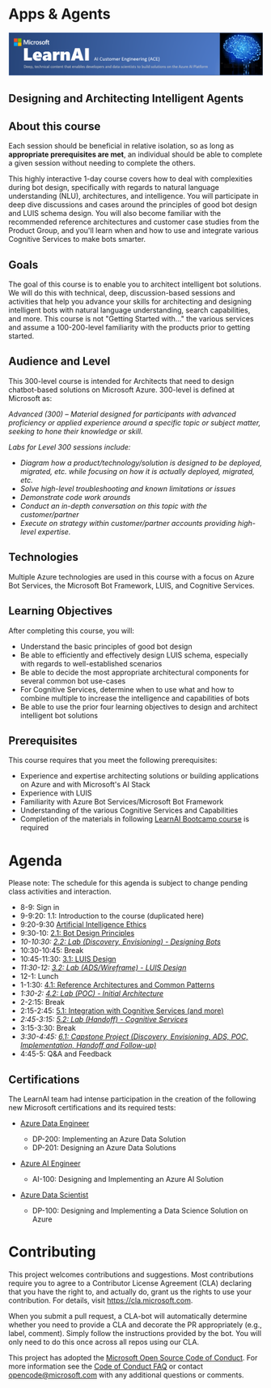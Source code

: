 # Apps & Agents

![Header](./resources/header.png)

## Designing and Architecting Intelligent Agents

## About this course

Each session should be beneficial in relative isolation, so as long as **appropriate prerequisites are met**, an individual should be able to complete a given session without needing to complete the others.

This highly interactive 1-day course covers how to deal with complexities during bot design, specifically with regards to natural language understanding (NLU), architectures, and intelligence. You will participate in deep dive discussions and cases around the principles of good bot design and LUIS schema design. You will also become familiar with the recommended reference architectures and customer case studies from the Product Group, and you'll learn when and how to use and integrate various Cognitive Services to make bots smarter.

## Goals

The goal of this course is to enable you to architect intelligent bot solutions. We will do this with technical, deep, discussion-based sessions and activities that help you advance your skills for architecting and designing intelligent bots with natural language understanding, search capabilities, and more. This course is not "Getting Started with..." the various services and assume a 100-200-level familiarity with the products prior to getting started.

## Audience and Level
This 300-level course is intended for Architects that need to design chatbot-based solutions on Microsoft Azure. 300-level is defined at Microsoft as: 

*Advanced (300) – Material designed for participants with advanced proficiency or applied experience around a specific topic or subject matter, seeking to hone their knowledge or skill.*

*Labs for Level 300 sessions include:*
- *Diagram how a product/technology/solution is designed to be deployed, migrated, etc. while focusing on how it is actually deployed, migrated, etc.* 
- *Solve high-level troubleshooting and known limitations or issues*
- *Demonstrate code work arounds*
- *Conduct an in-depth conversation on this topic with the customer/partner*
- *Execute on strategy within customer/partner accounts providing high-level expertise.*

## Technologies  
Multiple Azure technologies are used in this course with a focus on Azure Bot Services, the Microsoft Bot Framework, LUIS, and Cognitive Services.

## Learning Objectives  
After completing this course, you will:  
* Understand the basic principles of good bot design
* Be able to efficiently and effectively design LUIS schema, especially with regards to well-established scenarios
* Be able to decide the most appropriate architectural components for several common bot use-cases
* For Cognitive Services, determine when to use what and how to combine multiple to increase the intelligence and capabilities of bots 
* Be able to use the prior four learning objectives to design and architect intelligent bot solutions  

## Prerequisites

This course requires that you meet the following prerequisites:  
* Experience and expertise architecting solutions or building applications on Azure and with Microsoft's AI Stack
* Experience with LUIS
* Familiarity with Azure Bot Services/Microsoft Bot Framework
* Understanding of the various Cognitive Services and Capabilities 
* Completion of the materials in following [LearnAI Bootcamp course](https://azure.github.io/LearnAI-Bootcamp/emergingaidev_bootcamp) is required

# Agenda

Please note: The schedule for this agenda is subject to change pending class activities and interaction.

- 8-9: Sign in
- 9-9:20: 1.1: Introduction to the course (duplicated here)
- 9:20-9:30 [Artificial Intelligence Ethics](http://aka.ms/ai-ethics)
- 9:30-10: [2.1: Bot Design Principles](./02-bot_design/readme.md)
-   *10-10:30: [2.2: Lab (Discovery, Envisioning) - Designing Bots](./02-bot_design/2_activity.md)*
- 10:30-10:45: Break
- 10:45-11:30: [3.1: LUIS Design](./03-luis/readme.md)
-   *11:30-12: [3.2: Lab (ADS/Wireframe) - LUIS Design](./03-luis/2_activity.md)*
- 12-1: Lunch
- 1-1:30: [4.1: Reference Architectures and Common Patterns](./04-architectures/readme.md)
-   *1:30-2: [4.2: Lab (POC) - Initial Architecture](./04-architectures/2_activity.md)*
- 2-2:15: Break
- 2:15-2:45: [5.1: Integration with Cognitive Services (and more)](./05-cognitive_services/readme.md)
-   *2:45-3:15: [5.2: Lab (Handoff) - Cognitive Services](./05-cognitive_services/2_activity.md)*
- 3:15-3:30: Break
-   *3:30-4:45: [6.1: Capstone Project (Discovery, Envisioning, ADS, POC, Implementation, Handoff and Follow-up) ](./06-final_case/readme.md)*
- 4:45-5: Q&A and Feedback

## Certifications

The LearnAI team had intense participation in the creation of the following new Microsoft certifications and its required tests:

+ [Azure Data Engineer​](https://www.microsoft.com/en-us/learning/azure-data-engineer.aspx)
  + DP-200: Implementing an Azure Data Solution
  + DP-201: Designing an Azure Data Solutions​

+ [Azure AI Engineer​](https://www.microsoft.com/en-us/learning/azure-ai-engineer.aspx)
  + AI-100: Designing and Implementing an Azure AI Solution

+ [Azure Data Scientist](https://www.microsoft.com/en-us/learning/azure-data-scientist.aspx)
  + DP-100: Designing and Implementing a Data Science Solution on Azure​

# Contributing

This project welcomes contributions and suggestions.  Most contributions require you to agree to a
Contributor License Agreement (CLA) declaring that you have the right to, and actually do, grant us
the rights to use your contribution. For details, visit https://cla.microsoft.com.

When you submit a pull request, a CLA-bot will automatically determine whether you need to provide
a CLA and decorate the PR appropriately (e.g., label, comment). Simply follow the instructions
provided by the bot. You will only need to do this once across all repos using our CLA.

This project has adopted the [Microsoft Open Source Code of Conduct](https://opensource.microsoft.com/codeofconduct/).
For more information see the [Code of Conduct FAQ](https://opensource.microsoft.com/codeofconduct/faq/) or
contact [opencode@microsoft.com](mailto:opencode@microsoft.com) with any additional questions or comments.